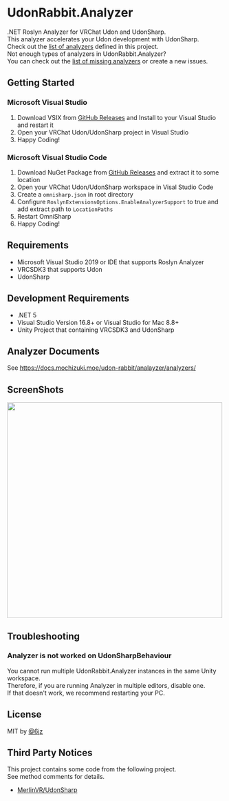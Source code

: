 # UdonRabbit.Analyzer

.NET Roslyn Analyzer for VRChat Udon and UdonSharp.  
This analyzer accelerates your Udon development with UdonSharp.  
Check out the [list of analyzers](docs/analyzers/README.md) defined in this project.  
Not enough types of analyzers in UdonRabbit.Analyzer?  
You can check out the [list of missing analyzers](https://github.com/mika-f/UdonRabbit.Analyzer/issues?q=is%3Aissue+is%3Aopen+sort%3Aupdated-desc+label%3Aenhancement) or create a new issues.

## Getting Started

### Microsoft Visual Studio

1. Download VSIX from [GitHub Releases](https://github.com/mika-f/UdonRabbit.Analyzer/releases/latest) and Install to your Visual Studio and restart it
2. Open your VRChat Udon/UdonSharp project in Visual Studio
3. Happy Coding!

### Microsoft Visual Studio Code

1. Download NuGet Package from [GitHub Releases](https://github.com/mika-f/UdonRabbit.Analyzer/releases/latest) and extract it to some location
2. Open your VRChat Udon/UdonSharp workspace in Visal Studio Code
3. Create a `omnisharp.json` in root directory
4. Configure `RoslynExtensionsOptions.EnableAnalyzerSupport` to true and add extract path to `LocationPaths`
5. Restart OmniSharp
6. Happy Coding!

## Requirements

- Microsoft Visual Studio 2019 or IDE that supports Roslyn Analyzer
- VRCSDK3 that supports Udon
- UdonSharp

## Development Requirements

- .NET 5
- Visual Studio Version 16.8+ or Visual Studio for Mac 8.8+
- Unity Project that containing VRCSDK3 and UdonSharp

## Analyzer Documents

See https://docs.mochizuki.moe/udon-rabbit/analayzer/analyzers/

## ScreenShots

<img src="https://user-images.githubusercontent.com/10832834/112584755-c8528d00-8e3b-11eb-9204-1c05c0669ffc.PNG" width="500px" />

## Troubleshooting

### Analyzer is not worked on UdonSharpBehaviour

You cannot run multiple UdonRabbit.Analyzer instances in the same Unity workspace.  
Therefore, if you are running Analyzer in multiple editors, disable one.  
If that doesn't work, we recommend restarting your PC.

## License

MIT by [@6jz](https://twitter.com/6jz)

## Third Party Notices

This project contains some code from the following project.  
See method comments for details.

- [MerlinVR/UdonSharp](https://github.com/MerlinVR/UdonSharp)
